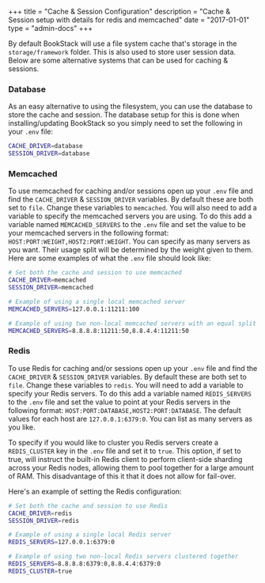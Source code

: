 +++
title = "Cache & Session Configuration"
description = "Cache & Session setup with details for redis and memcached"
date = "2017-01-01"
type = "admin-docs"
+++

By default BookStack will use a file system cache that's storage in the `storage/framework` folder. This is also used to store user session data. Below are some alternative systems that can be used for caching & sessions.

### Database

As an easy alternative to using the filesystem, you can use the database to store the cache and session. The database setup for this is done when installing/updating BookStack so you simply need to set the following in your `.env` file:

```bash
CACHE_DRIVER=database
SESSION_DRIVER=database
```

### Memcached

To use memcached for caching and/or sessions open up your `.env` file and find the `CACHE_DRIVER` & `SESSION_DRIVER` variables. By default these are both set to `file`. Change these variables to `memcached`. You will also need to add a variable to specify the memcached servers you are using. To do this add a variable named `MEMCACHED_SERVERS` to the `.env` file and set the value to be your memcached servers in the following format: `HOST:PORT:WEIGHT,HOST2:PORT:WEIGHT`. You can specify as many servers as you want. Their usage split will be determined by the weight given to them. Here are some examples of what the `.env` file should look like:

```bash
# Set both the cache and session to use memcached
CACHE_DRIVER=memcached
SESSION_DRIVER=memcached

# Example of using a single local memcached server
MEMCACHED_SERVERS=127.0.0.1:11211:100

# Example of using two non-local memcached servers with an equal split
MEMCACHED_SERVERS=8.8.8.8:11211:50,8.8.4.4:11211:50
```

### Redis

To use Redis for caching and/or sessions open up your `.env` file and find the `CACHE_DRIVER` & `SESSION_DRIVER` variables. By default these are both set to `file`. Change these variables to `redis`. You will need to add a variable to specify your Redis servers. To do this add a variable named `REDIS_SERVERS` to the `.env` file and set the value to point at your Redis servers in the following format: `HOST:PORT:DATABASE,HOST2:PORT:DATABASE`. The default values for each host are `127.0.0.1:6379:0`. You can list as many servers as you like.  

To specify if you would like to cluster you Redis servers create a `REDIS_CLUSTER` key in the `.env` file and set it to `true`. This option, if set to true, will instruct the built-in Redis client to perform client-side sharding across your Redis nodes, allowing them to pool together for a large amount of RAM. This disadvantage of this it that it does not allow for fail-over.

Here's an example of setting the Redis configuration:

```bash
# Set both the cache and session to use Redis
CACHE_DRIVER=redis
SESSION_DRIVER=redis

# Example of using a single local Redis server
REDIS_SERVERS=127.0.0.1:6379:0

# Example of using two non-local Redis servers clustered together
REDIS_SERVERS=8.8.8.8:6379:0,8.8.4.4:6379:0
REDIS_CLUSTER=true
```
